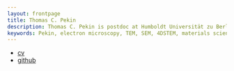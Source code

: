 ```yaml
---
layout: frontpage
title: Thomas C. Pekin
description: Thomas C. Pekin is postdoc at Humboldt Universität zu Berlin
keywords: Pekin, electron microscopy, TEM, SEM, 4DSTEM, materials science
---
```


<div class="navbar">
  <div class="navbar-inner">
      <ul class="nav">
          <li><a href="{{ BASE_PATH }}/assets/Tom_Pekin_CV.pdf">cv</a></li>
          <li><a href="https://github.com/tcpekin">github</a></li>
          <!-- <li><a href="https://tcpekin.github.io/blog">blog</a></li> -->
          <!-- <li><a href="https://twitter.com/kwbroman">@kwbroman</a></li> -->
      </ul>
  </div>
</div>
<!-- 
<table class="wide">
<tr>
  <td class="left">
    <a href="pages/publpics/iplotCorr.html">
        <img src="assets/publpics/iplotCorr.png" alt="R/qtlcharts example" title="R/qtlcharts example"/>
    </a>
  </td>
  <td class="right">
    <a href="pages/publpics/mppdiag_fig4.html">
        <img src="assets/publpics/mppdiag_fig4.png" alt="Broman et
        al. (2019) Fig 4" title="Broman et al. (2019) Fig 4"/>
    </a>
  </td>
</tr>
<tr>
  <td class="left">
    <a href="pages/publpics/samplemixups_fig7.html">
        <img src="assets/publpics/samplemixups_fig7.png" alt="Broman et al. (2015) Fig 7" title="Broman et al. (2015) Fig 7"/>
    </a>
  </td>
  <td class="right">
    <a href="pages/publpics/rqtl2_fig1.html">
        <img src="assets/publpics/rqtl2_fig1c.png" alt="Broman et al. (2019) Fig 1c" title="Broman et al. (2019) Fig 1c"/>
    </a>
  </td>
</tr>
</table> -->

<!-- 
<div class="navbar">
  <div class="navbar-inner">
      <ul class="nav">
          <li><a href="morefigs.html">more figures</a></li>
      </ul>
  </div>
</div> -->
